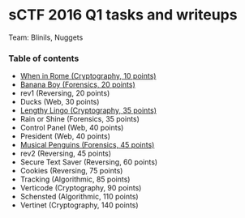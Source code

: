# sCTF 2016 Q1 tasks and writeups

Team: Blinils, Nuggets

### Table of contents
* [When in Rome (Cryptography, 10 points)](when-in-rome-10)
* [Banana Boy (Forensics, 20 points)](banana-boy-20)
* rev1 (Reversing, 20 points)
* Ducks (Web, 30 points)
* [Lengthy Lingo (Cryptography, 35 points)](lengthy-lingo-35)
* Rain or Shine (Forensics, 35 points)
* Control Panel (Web, 40 points)
* President (Web, 40 points)
* [Musical Penguins (Forensics, 45 points)](musical-penguins-45)
* rev2 (Reversing, 45 points)
* Secure Text Saver (Reversing, 60 points)
* Cookies (Reversing, 75 points)
* Tracking (Algorithmic, 85 points)
* Verticode (Cryptography, 90 points)
* Schensted (Algorithmic, 110 points)
* Vertinet (Cryptography, 140 points)
